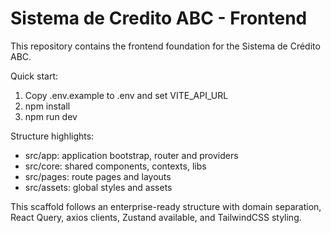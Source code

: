 # Sistema de Credito ABC - Frontend

This repository contains the frontend foundation for the Sistema de Crédito ABC.

Quick start:

1. Copy .env.example to .env and set VITE_API_URL
2. npm install
3. npm run dev

Structure highlights:

- src/app: application bootstrap, router and providers
- src/core: shared components, contexts, libs
- src/pages: route pages and layouts
- src/assets: global styles and assets

This scaffold follows an enterprise-ready structure with domain separation, React Query, axios clients, Zustand available, and TailwindCSS styling.
